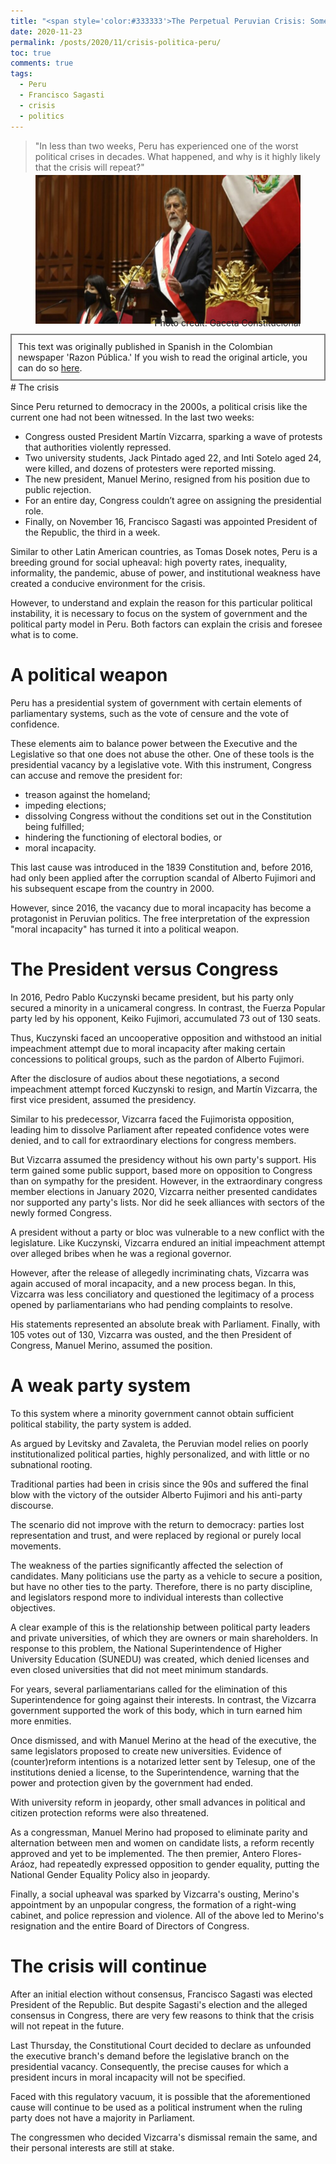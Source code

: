 ```yaml
---
title: "<span style='color:#333333'>The Perpetual Peruvian Crisis: Some Notes on Its Causes and the Uncertain Political Future</span>"
date: 2020-11-23
permalink: /posts/2020/11/crisis-politica-peru/
toc: true
comments: true
tags:
  - Peru
  - Francisco Sagasti
  - crisis
  - politics
---
```

> "In less than two weeks, Peru has experienced one of the worst political crises in decades. What happened, and why is it highly likely that the crisis will repeat?"

<div style="text-align: center;">
  <figure style="display: inline-block; text-align: center; margin-top: -10px;">
    <img src="/images/francisco-sagasti.jpg" style="display: block;">
    <figcaption style="margin-top: -10px; text-align: right;">Photo credit: Gaceta Constitucional</figcaption>
  </figure>
</div>
<div style="border: 2px solid grey; padding: 10px; margin-top: -5px; margin-bottom: -15px;">
This text was originally published in Spanish in the Colombian newspaper 'Razon Pública.' If you wish to read the original article, you can do so <a href="https://razonpublica.com/la-perpetua-crisis-peruana-algunas-notas-causas-incierto-futuro-politico/">here</a>.
</div>
<br>
# The crisis

Since Peru returned to democracy in the 2000s, a political crisis like the current one had not been witnessed. In the last two weeks:

- Congress ousted President Martín Vizcarra, sparking a wave of protests that authorities violently repressed.
- Two university students, Jack Pintado aged 22, and Inti Sotelo aged 24, were killed, and dozens of protesters were reported missing.
- The new president, Manuel Merino, resigned from his position due to public rejection.
- For an entire day, Congress couldn’t agree on assigning the presidential role.
- Finally, on November 16, Francisco Sagasti was appointed President of the Republic, the third in a week.

Similar to other Latin American countries, as Tomas Dosek notes, Peru is a breeding ground for social upheaval: high poverty rates, inequality, informality, the pandemic, abuse of power, and institutional weakness have created a conducive environment for the crisis.

However, to understand and explain the reason for this particular political instability, it is necessary to focus on the system of government and the political party model in Peru. Both factors can explain the crisis and foresee what is to come.

# A political weapon

Peru has a presidential system of government with certain elements of parliamentary systems, such as the vote of censure and the vote of confidence.

These elements aim to balance power between the Executive and the Legislative so that one does not abuse the other. One of these tools is the presidential vacancy by a legislative vote. With this instrument, Congress can accuse and remove the president for:

- treason against the homeland;
- impeding elections;
- dissolving Congress without the conditions set out in the Constitution being fulfilled;
- hindering the functioning of electoral bodies, or
- moral incapacity.

This last cause was introduced in the 1839 Constitution and, before 2016, had only been applied after the corruption scandal of Alberto Fujimori and his subsequent escape from the country in 2000.

However, since 2016, the vacancy due to moral incapacity has become a protagonist in Peruvian politics. The free interpretation of the expression "moral incapacity" has turned it into a political weapon.

# The President versus Congress

In 2016, Pedro Pablo Kuczynski became president, but his party only secured a minority in a unicameral congress. In contrast, the Fuerza Popular party led by his opponent, Keiko Fujimori, accumulated 73 out of 130 seats.

Thus, Kuczynski faced an uncooperative opposition and withstood an initial impeachment attempt due to moral incapacity after making certain concessions to political groups, such as the pardon of Alberto Fujimori.

After the disclosure of audios about these negotiations, a second impeachment attempt forced Kuczynski to resign, and Martín Vizcarra, the first vice president, assumed the presidency.

Similar to his predecessor, Vizcarra faced the Fujimorista opposition, leading him to dissolve Parliament after repeated confidence votes were denied, and to call for extraordinary elections for congress members.

But Vizcarra assumed the presidency without his own party's support. His term gained some public support, based more on opposition to Congress than on sympathy for the president. However, in the extraordinary congress member elections in January 2020, Vizcarra neither presented candidates nor supported any party's lists. Nor did he seek alliances with sectors of the newly formed Congress.

A president without a party or bloc was vulnerable to a new conflict with the legislature. Like Kuczynski, Vizcarra endured an initial impeachment attempt over alleged bribes when he was a regional governor.

However, after the release of allegedly incriminating chats, Vizcarra was again accused of moral incapacity, and a new process began. In this, Vizcarra was less conciliatory and questioned the legitimacy of a process opened by parliamentarians who had pending complaints to resolve.

His statements represented an absolute break with Parliament. Finally, with 105 votes out of 130, Vizcarra was ousted, and the then President of Congress, Manuel Merino, assumed the position.

# A weak party system

To this system where a minority government cannot obtain sufficient political stability, the party system is added.

As argued by Levitsky and Zavaleta, the Peruvian model relies on poorly institutionalized political parties, highly personalized, and with little or no subnational rooting.

Traditional parties had been in crisis since the 90s and suffered the final blow with the victory of the outsider Alberto Fujimori and his anti-party discourse.

The scenario did not improve with the return to democracy: parties lost representation and trust, and were replaced by regional or purely local movements.

The weakness of the parties significantly affected the selection of candidates. Many politicians use the party as a vehicle to secure a position, but have no other ties to the party. Therefore, there is no party discipline, and legislators respond more to individual interests than collective objectives.

A clear example of this is the relationship between political party leaders and private universities, of which they are owners or main shareholders. In response to this problem, the National Superintendence of Higher University Education (SUNEDU) was created, which denied licenses and even closed universities that did not meet minimum standards.

For years, several parliamentarians called for the elimination of this Superintendence for going against their interests. In contrast, the Vizcarra government supported the work of this body, which in turn earned him more enmities.

Once dismissed, and with Manuel Merino at the head of the executive, the same legislators proposed to create new universities. Evidence of (counter)reform intentions is a notarized letter sent by Telesup, one of the institutions denied a license, to the Superintendence, warning that the power and protection given by the government had ended.

With university reform in jeopardy, other small advances in political and citizen protection reforms were also threatened.

As a congressman, Manuel Merino had proposed to eliminate parity and alternation between men and women on candidate lists, a reform recently approved and yet to be implemented. The then premier, Antero Flores-Aráoz, had repeatedly expressed opposition to gender equality, putting the National Gender Equality Policy also in jeopardy.

Finally, a social upheaval was sparked by Vizcarra's ousting, Merino's appointment by an unpopular congress, the formation of a right-wing cabinet, and police repression and violence. All of the above led to Merino's resignation and the entire Board of Directors of Congress.

# The crisis will continue

After an initial election without consensus, Francisco Sagasti was elected President of the Republic. But despite Sagasti's election and the alleged consensus in Congress, there are very few reasons to think that the crisis will not repeat in the future.

Last Thursday, the Constitutional Court decided to declare as unfounded the executive branch's demand before the legislative branch on the presidential vacancy. Consequently, the precise causes for which a president incurs in moral incapacity will not be specified.

Faced with this regulatory vacuum, it is possible that the aforementioned cause will continue to be used as a political instrument when the ruling party does not have a majority in Parliament.

The congressmen who decided Vizcarra's dismissal remain the same, and their personal interests are still at stake.